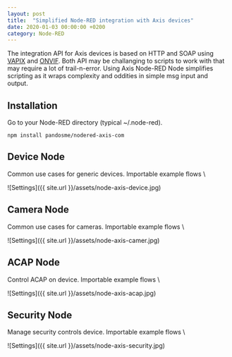 ```yaml
---
layout: post
title:  "Simplified Node-RED integration with Axis devices"
date: 2020-01-03 00:00:00 +0200
category: Node-RED
---
```


The integration API for Axis devices is based on HTTP and SOAP using [VAPIX](https://www.axis.com/vapix-library/) and [ONVIF](https://www.onvif.org/). 
Both API may be challanging to scripts to work with that may require a lot of trail-n-error.  Using Axis Node-RED Node simplifies scripting
as it wraps complexity and oddities in simple msg input and output.

## Installation
Go to your Node-RED directory (typical ~/.node-red).
```
npm install pandosme/nodered-axis-com
```

## Device Node
Common use cases for generic devices.  Importable example flows \ 

![Settings]({{ site.url }}/assets/node-axis-device.jpg)

## Camera Node
Common use cases for cameras.  Importable example flows \

![Settings]({{ site.url }}/assets/node-axis-camer.jpg)

## ACAP Node
Control ACAP on device.  Importable example flows \

![Settings]({{ site.url }}/assets/node-axis-acap.jpg)

## Security Node
Manage security controls device.  Importable example flows \

![Settings]({{ site.url }}/assets/node-axis-security.jpg)

